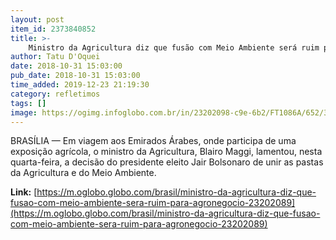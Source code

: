 ```yaml
---
layout: post
item_id: 2373840852
title: >-
    Ministro da Agricultura diz que fusão com Meio Ambiente será ruim para agronegócio
author: Tatu D'Oquei
date: 2018-10-31 15:03:00
pub_date: 2018-10-31 15:03:00
time_added: 2019-12-23 21:19:30
category: refletimos
tags: []
image: https://ogimg.infoglobo.com.br/in/23202098-c9e-6b2/FT1086A/652/31777542378_bb08b1b227_o.jpg
---
```


BRASÍLIA — Em viagem aos Emirados Árabes, onde participa de uma exposição agrícola, o ministro da Agricultura, Blairo Maggi, lamentou, nesta quarta-feira, a decisão do presidente eleito Jair Bolsonaro de unir as pastas da Agricultura e do Meio Ambiente.

**Link:** [https://m.oglobo.globo.com/brasil/ministro-da-agricultura-diz-que-fusao-com-meio-ambiente-sera-ruim-para-agronegocio-23202089](https://m.oglobo.globo.com/brasil/ministro-da-agricultura-diz-que-fusao-com-meio-ambiente-sera-ruim-para-agronegocio-23202089)

